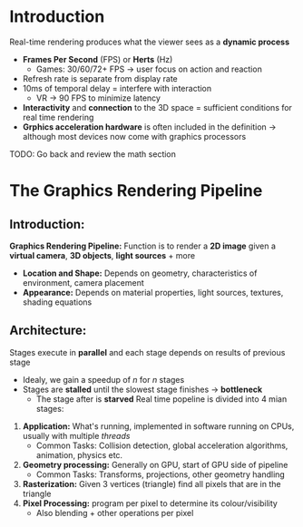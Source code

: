 # Introduction
Real-time rendering produces what the viewer sees as a **dynamic process**
- **Frames Per Second** (FPS) or **Herts** (Hz)
	- Games: 30/60/72+ FPS -> user focus on action and reaction
- Refresh rate is separate from display rate
- 10ms of temporal delay = interfere with interaction
	- VR -> 90 FPS to minimize latency
- **Interactivity** and **connection** to the 3D space = sufficient conditions for real time rendering
- **Grphics acceleration hardware** is often included in the definition -> although most devices now come with graphics processors

TODO: Go back and review the math section

# The Graphics Rendering Pipeline
## Introduction:
**Graphics Rendering Pipeline:** Function is to render a **2D image** given a **virtual camera**, **3D objects**, **light sources** + more
- **Location and Shape:** Depends on geometry, characteristics of environment, camera placement
- **Appearance:** Depends on material properties, light sources, textures, shading equations

## Architecture:
Stages execute in **parallel** and each stage depends on results of previous stage
- Idealy, we gain a speedup of *n* for *n* stages
- Stages are **stalled** until the slowest stage finishes -> **bottleneck**
	- The stage after is **starved**
Real time popeline is divided into 4 mian stages:
1. **Application:** What's running, implemented in software running on CPUs, usually with multiple *threads*
	- Common Tasks: Collision detection, global acceleration algorithms, animation, physics etc.
2. **Geometry processing:** Generally on GPU, start of GPU side of pipeline
	- Common Tasks: Transforms, projections, other geometry handling
3. **Rasterization:** Given 3 vertices (triangle) find all pixels that are in the triangle
4. **Pixel Processing:** program per pixel to determine its colour/visibility
	- Also blending + other operations per pixel

